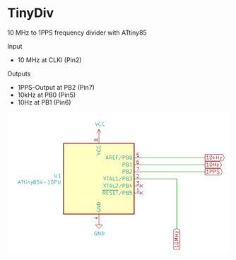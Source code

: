 # TinyDiv
10 MHz to 1PPS frequency divider with ATtiny85

Input
* 10 MHz at CLKI (Pin2)

Outputs
* 1PPS-Output at PB2 (Pin7)
* 10kHz at PB0 (Pin5)
* 10Hz at PB1 (Pin6)

![schematic](schematic.png)
